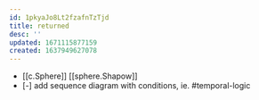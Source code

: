 ```yaml
---
id: 1pkyaJo8Lt2fzafnTzTjd
title: returned
desc: ''
updated: 1671115877159
created: 1637949627078
---
```




- [[c.Sphere]] [[sphere.Shapow]]
- [-] add sequence diagram with conditions, ie. #temporal-logic
 
